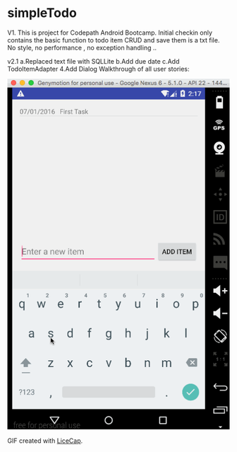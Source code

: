 # simpleTodo

V1. This is project for Codepath Android Bootcamp. Initial checkin only contains the basic function to todo item CRUD and save them is a txt file. No style, no performance , no exception handling ..

v2.1 
a.Replaced text file with SQLLite
b.Add due date
c.Add TodoItemAdapter
4.Add Dialog
Walkthrough of all user stories:

![Video Walkthrough](https://raw.githubusercontent.com/johnliucn925/simpleTodo/master/todoV2.1.gif)

GIF created with [LiceCap](http://www.cockos.com/licecap/).

